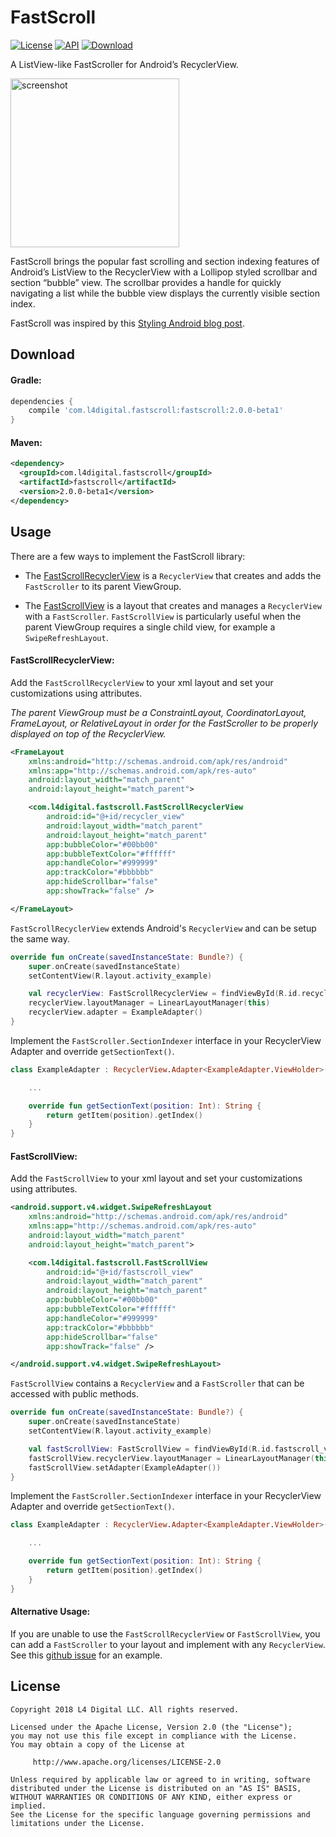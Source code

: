 # FastScroll
[![License](http://img.shields.io/badge/License-Apache%202.0-blue.svg?style=flat-square)](http://www.apache.org/licenses/LICENSE-2.0) [![API](https://img.shields.io/badge/API-14%2B-blue.svg?style=flat-square)](https://developer.android.com/about/versions/android-4.0.html) [![Download](https://img.shields.io/badge/JCenter-2.0.0‒beta1-brightgreen.svg?style=flat-square)](https://bintray.com/l4digital/maven/FastScroll/_latestVersion)

A ListView-like FastScroller for Android’s RecyclerView.

<img src="https://raw.githubusercontent.com/L4Digital/FastScroll/master/fastscroll_example.png" alt="screenshot" width="270">

FastScroll brings the popular fast scrolling and section indexing features of Android’s ListView to the RecyclerView with a Lollipop styled scrollbar and section “bubble” view. The scrollbar provides a handle for quickly navigating a list while the bubble view displays the currently visible section index.

FastScroll was inspired by this [Styling Android blog post](https://blog.stylingandroid.com/recyclerview-fastscroll-part-1/).


## Download

#### Gradle:
~~~groovy
dependencies {
    compile 'com.l4digital.fastscroll:fastscroll:2.0.0-beta1'
}
~~~

#### Maven:
~~~xml
<dependency>
  <groupId>com.l4digital.fastscroll</groupId>
  <artifactId>fastscroll</artifactId>
  <version>2.0.0-beta1</version>
</dependency>
~~~


## Usage
There are a few ways to implement the FastScroll library:

* The [FastScrollRecyclerView](#fastscrollrecyclerview) is a `RecyclerView` that creates and adds the `FastScroller` to its parent ViewGroup.

* The [FastScrollView](#fastscrollview) is a layout that creates and manages a `RecyclerView` with a `FastScroller`. `FastScrollView` is particularly useful when the parent ViewGroup requires a single child view, for example a `SwipeRefreshLayout`.

#### FastScrollRecyclerView:
Add the `FastScrollRecyclerView` to your xml layout and set your customizations using attributes.

*The parent ViewGroup must be a ConstraintLayout, CoordinatorLayout, FrameLayout, or RelativeLayout in order for the FastScroller to be properly displayed on top of the RecyclerView.*

~~~xml
<FrameLayout
    xmlns:android="http://schemas.android.com/apk/res/android"
    xmlns:app="http://schemas.android.com/apk/res-auto"
    android:layout_width="match_parent"
    android:layout_height="match_parent">

    <com.l4digital.fastscroll.FastScrollRecyclerView
        android:id="@+id/recycler_view"
        android:layout_width="match_parent"
        android:layout_height="match_parent"
        app:bubbleColor="#00bb00"
        app:bubbleTextColor="#ffffff"
        app:handleColor="#999999"
        app:trackColor="#bbbbbb"
        app:hideScrollbar="false"
        app:showTrack="false" />

</FrameLayout>
~~~

`FastScrollRecyclerView` extends Android's `RecyclerView` and can be setup the same way.

~~~kotlin
override fun onCreate(savedInstanceState: Bundle?) {
    super.onCreate(savedInstanceState)
    setContentView(R.layout.activity_example)

    val recyclerView: FastScrollRecyclerView = findViewById(R.id.recycler_view)
    recyclerView.layoutManager = LinearLayoutManager(this)
    recyclerView.adapter = ExampleAdapter()
}
~~~

Implement the `FastScroller.SectionIndexer` interface in your RecyclerView Adapter and override `getSectionText()`.

~~~kotlin
class ExampleAdapter : RecyclerView.Adapter<ExampleAdapter.ViewHolder>(), FastScroller.SectionIndexer {

    ...

    override fun getSectionText(position: Int): String {
        return getItem(position).getIndex()
    }
}
~~~

#### FastScrollView:
Add the `FastScrollView` to your xml layout and set your customizations using attributes.

~~~xml
<android.support.v4.widget.SwipeRefreshLayout
    xmlns:android="http://schemas.android.com/apk/res/android"
    xmlns:app="http://schemas.android.com/apk/res-auto"
    android:layout_width="match_parent"
    android:layout_height="match_parent">

    <com.l4digital.fastscroll.FastScrollView
        android:id="@+id/fastscroll_view"
        android:layout_width="match_parent"
        android:layout_height="match_parent"
        app:bubbleColor="#00bb00"
        app:bubbleTextColor="#ffffff"
        app:handleColor="#999999"
        app:trackColor="#bbbbbb"
        app:hideScrollbar="false"
        app:showTrack="false" />

</android.support.v4.widget.SwipeRefreshLayout>
~~~

`FastScrollView` contains a `RecyclerView` and a `FastScroller` that can be accessed with public methods.

~~~kotlin
override fun onCreate(savedInstanceState: Bundle?) {
    super.onCreate(savedInstanceState)
    setContentView(R.layout.activity_example)

    val fastScrollView: FastScrollView = findViewById(R.id.fastscroll_view)
    fastScrollView.recyclerView.layoutManager = LinearLayoutManager(this)
    fastScrollView.setAdapter(ExampleAdapter())
}
~~~

Implement the `FastScroller.SectionIndexer` interface in your RecyclerView Adapter and override `getSectionText()`.

~~~kotlin
class ExampleAdapter : RecyclerView.Adapter<ExampleAdapter.ViewHolder>(), FastScroller.SectionIndexer {

    ...

    override fun getSectionText(position: Int): String {
        return getItem(position).getIndex()
    }
}
~~~

#### Alternative Usage:
If you are unable to use the `FastScrollRecyclerView` or `FastScrollView`, you can add a `FastScroller` to your layout and implement with any `RecyclerView`. See this [github issue](https://github.com/L4Digital/FastScroll/issues/4#issuecomment-256975634) for an example.


## License
    Copyright 2018 L4 Digital LLC. All rights reserved.

    Licensed under the Apache License, Version 2.0 (the "License");
    you may not use this file except in compliance with the License.
    You may obtain a copy of the License at

         http://www.apache.org/licenses/LICENSE-2.0

    Unless required by applicable law or agreed to in writing, software
    distributed under the License is distributed on an "AS IS" BASIS,
    WITHOUT WARRANTIES OR CONDITIONS OF ANY KIND, either express or implied.
    See the License for the specific language governing permissions and
    limitations under the License.

